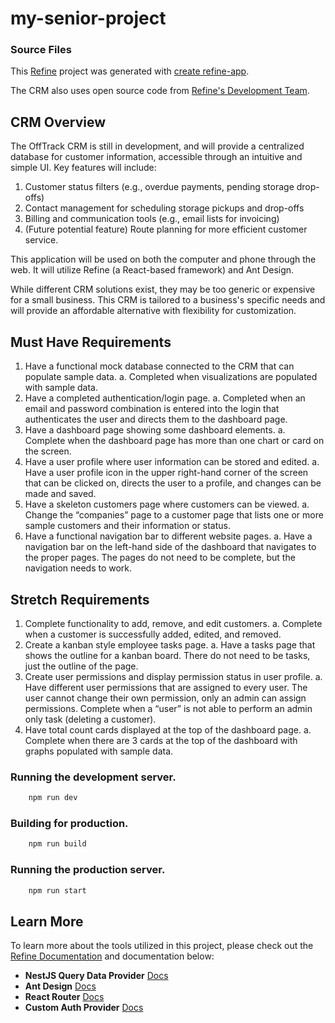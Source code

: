 # my-senior-project

### Source Files
This [Refine](https://github.com/refinedev/refine) project was generated with [create refine-app](https://github.com/refinedev/refine/tree/master/packages/create-refine-app).

The CRM also uses open source code from [Refine's Development Team](https://github.com/refinedev/refine/tree/master/examples/app-crm-minimal).

## CRM Overview

The OffTrack CRM is still in development, and will provide a centralized database for customer information, accessible through an intuitive and simple UI. Key features will include:
1.	Customer status filters (e.g., overdue payments, pending storage drop-offs)
2.	Contact management for scheduling storage pickups and drop-offs
3.	Billing and communication tools (e.g., email lists for invoicing)
4.	(Future potential feature) Route planning for more efficient customer service.

This application will be used on both the computer and phone through the web. It will utilize Refine (a React-based framework) and Ant Design.

While different CRM solutions exist, they may be too generic or expensive for a small business. This CRM is tailored to a business's specific needs and will provide an affordable alternative with flexibility for customization.


## Must Have Requirements
1.	Have a functional mock database connected to the CRM that can populate sample data.
    a.	Completed when visualizations are populated with sample data.
2.	 Have a completed authentication/login page.
    a.	Completed when an email and password combination is entered into the login that authenticates the user and directs them to the dashboard page. 
3.	 Have a dashboard page showing some dashboard elements.
    a.	Complete when the dashboard page has more than one chart or card on the screen.
4.	 Have a user profile where user information can be stored and edited.
    a.	Have a user profile icon in the upper right-hand corner of the screen that can be clicked on, directs the user to a profile, and changes can be made and saved. 
5.	 Have a skeleton customers page where customers can be viewed.
    a.	Change the “companies” page to a customer page that lists one or more sample customers and their information or status. 
6.	Have a functional navigation bar to different website pages.
    a.	Have a navigation bar on the left-hand side of the dashboard that navigates to the proper pages. The pages do not need to be complete, but the navigation needs to work.

## Stretch Requirements
1.	Complete functionality to add, remove, and edit customers.
    a.	Complete when a customer is successfully added, edited, and removed.
2.	 Create a kanban style employee tasks page.
    a.	Have a tasks page that shows the outline for a kanban board. There do not need to be tasks, just the outline of the page.
3.	 Create user permissions and display permission status in user profile.
    a.	Have different user permissions that are assigned to every user. The user cannot change their own permission, only an admin can assign permissions. Complete when a “user” is not able to perform an admin only task (deleting a customer). 
4.	Have total count cards displayed at the top of the dashboard page. 
    a.	Complete when there are 3 cards at the top of the dashboard with graphs populated with sample data.


### Running the development server.

```bash
    npm run dev
```

### Building for production.

```bash
    npm run build
```

### Running the production server.

```bash
    npm run start
```

## Learn More

To learn more about the tools utilized in this project, please check out the [Refine Documentation](https://refine.dev/docs) and documentation below:

- **NestJS Query Data Provider** [Docs](https://refine.dev/docs/data/packages/nestjs-query/)
- **Ant Design** [Docs](https://refine.dev/docs/ui-frameworks/antd/tutorial/)
- **React Router** [Docs](https://refine.dev/docs/core/providers/router-provider/)
- **Custom Auth Provider** [Docs](https://refine.dev/docs/core/providers/auth-provider/)

